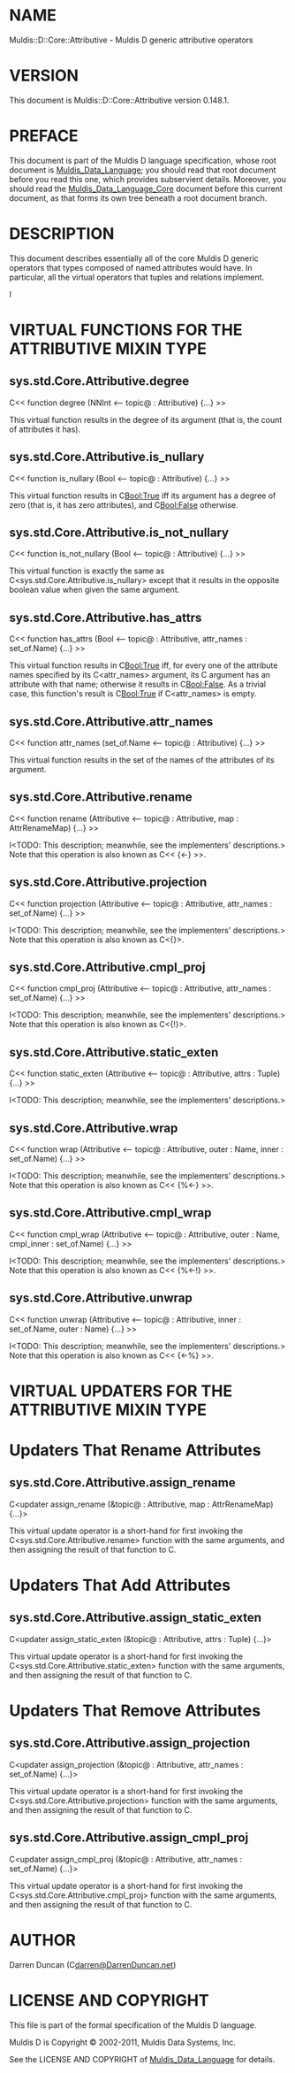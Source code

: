 # NAME

Muldis::D::Core::Attributive - Muldis D generic attributive operators

# VERSION

This document is Muldis::D::Core::Attributive version 0.148.1.

# PREFACE

This document is part of the Muldis D language specification, whose root
document is [Muldis_Data_Language](Muldis_Data_Language.md); you should read that root document before
you read this one, which provides subservient details.  Moreover, you
should read the [Muldis_Data_Language_Core](Muldis_Data_Language_Core.md) document before this current
document, as that forms its own tree beneath a root document branch.

# DESCRIPTION

This document describes essentially all of the core Muldis D generic
operators that types composed of named attributes would have.  In
particular, all the virtual operators that tuples and relations implement.

I<This documentation is pending.>

# VIRTUAL FUNCTIONS FOR THE ATTRIBUTIVE MIXIN TYPE

## sys.std.Core.Attributive.degree

C<< function degree (NNInt <-- topic@ : Attributive) {...} >>

This virtual function results in the degree of its argument (that is, the
count of attributes it has).

## sys.std.Core.Attributive.is_nullary

C<< function is_nullary (Bool <-- topic@ : Attributive) {...} >>

This virtual function results in C<Bool:True> iff its argument has a degree
of zero (that is, it has zero attributes), and C<Bool:False> otherwise.

## sys.std.Core.Attributive.is_not_nullary

C<< function is_not_nullary (Bool <-- topic@ : Attributive) {...} >>

This virtual function is exactly the same as
C<sys.std.Core.Attributive.is_nullary> except
that it results in the opposite boolean value when given the same argument.

## sys.std.Core.Attributive.has_attrs

C<< function has_attrs (Bool <-- topic@ : Attributive,
attr_names : set_of.Name) {...} >>

This virtual function results in C<Bool:True> iff, for every one of the
attribute names specified by its C<attr_names> argument, its C<topic>
argument has an attribute with that name; otherwise it results in
C<Bool:False>.  As a trivial case, this function's result is C<Bool:True>
if C<attr_names> is empty.

## sys.std.Core.Attributive.attr_names

C<< function attr_names (set_of.Name <-- topic@ : Attributive) {...} >>

This virtual function results in the set of the names of the attributes of
its argument.

## sys.std.Core.Attributive.rename

C<< function rename (Attributive <-- topic@ : Attributive,
map : AttrRenameMap) {...} >>

I<TODO: This description; meanwhile, see the implementers' descriptions.>
Note that this operation is also known as C<< {<-} >>.

## sys.std.Core.Attributive.projection

C<< function projection (Attributive <-- topic@ : Attributive,
attr_names : set_of.Name) {...} >>

I<TODO: This description; meanwhile, see the implementers' descriptions.>
Note that this operation is also known as C<{}>.

## sys.std.Core.Attributive.cmpl_proj

C<< function cmpl_proj (Attributive <-- topic@ : Attributive,
attr_names : set_of.Name) {...} >>

I<TODO: This description; meanwhile, see the implementers' descriptions.>
Note that this operation is also known as C<{!}>.

## sys.std.Core.Attributive.static_exten

C<< function static_exten (Attributive <--
topic@ : Attributive, attrs : Tuple) {...} >>

I<TODO: This description; meanwhile, see the implementers' descriptions.>

## sys.std.Core.Attributive.wrap

C<< function wrap (Attributive <-- topic@ : Attributive,
outer : Name, inner : set_of.Name) {...} >>

I<TODO: This description; meanwhile, see the implementers' descriptions.>
Note that this operation is also known as C<< {%<-} >>.

## sys.std.Core.Attributive.cmpl_wrap

C<< function cmpl_wrap (Attributive <-- topic@ : Attributive,
outer : Name, cmpl_inner : set_of.Name) {...} >>

I<TODO: This description; meanwhile, see the implementers' descriptions.>
Note that this operation is also known as C<< {%<-!} >>.

## sys.std.Core.Attributive.unwrap

C<< function unwrap (Attributive <-- topic@ : Attributive,
inner : set_of.Name, outer : Name) {...} >>

I<TODO: This description; meanwhile, see the implementers' descriptions.>
Note that this operation is also known as C<< {<-%} >>.

# VIRTUAL UPDATERS FOR THE ATTRIBUTIVE MIXIN TYPE

# Updaters That Rename Attributes

## sys.std.Core.Attributive.assign_rename

C<updater assign_rename (&topic@ : Attributive, map : AttrRenameMap) {...}>

This virtual update operator is a short-hand for first invoking the
C<sys.std.Core.Attributive.rename> function with the same arguments, and
then assigning the result of that function to C<topic>.

# Updaters That Add Attributes

## sys.std.Core.Attributive.assign_static_exten

C<updater assign_static_exten (&topic@ : Attributive, attrs : Tuple) {...}>

This virtual update operator is a short-hand for first invoking the
C<sys.std.Core.Attributive.static_exten> function with the same arguments,
and then assigning the result of that function to C<topic>.

# Updaters That Remove Attributes

## sys.std.Core.Attributive.assign_projection

C<updater assign_projection (&topic@ : Attributive,
attr_names : set_of.Name) {...}>

This virtual update operator is a short-hand for first invoking the
C<sys.std.Core.Attributive.projection> function with the same arguments,
and then assigning the result of that function to C<topic>.

## sys.std.Core.Attributive.assign_cmpl_proj

C<updater assign_cmpl_proj (&topic@ : Attributive,
attr_names : set_of.Name) {...}>

This virtual update operator is a short-hand for first invoking the
C<sys.std.Core.Attributive.cmpl_proj> function with the same arguments,
and then assigning the result of that function to C<topic>.

# AUTHOR

Darren Duncan (C<darren@DarrenDuncan.net>)

# LICENSE AND COPYRIGHT

This file is part of the formal specification of the Muldis D language.

Muldis D is Copyright © 2002-2011, Muldis Data Systems, Inc.

See the LICENSE AND COPYRIGHT of [Muldis_Data_Language](Muldis_Data_Language.md) for details.

